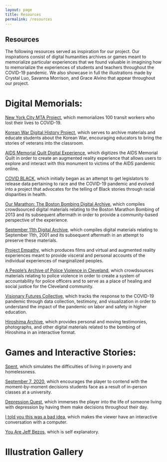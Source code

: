 ```yaml
---
layout: page
title: Resources
permalink: /resources
---
```

## Resources

The following resources served as inspiration for our project. Our inspirations consist of digital humanities archives or games meant to memorialize particular experiences that we found valuable in imagining how to memorialize the experiences of students and teachers throughout the COVID-19 pandemic.  We also showcase in full the illustrations made by Crystal Luo, Savanna Morrison, and Grace Alvino that appear throughout our project.   

# Digital Memorials:

[New York City MTA Project](https://www.6sqft.com/mta-unveils-digital-memorial-honoring-over-100-transit-workers-lost-to-covid-19/), which memorializes 100 transit workers who lost their lives to COVID-19.

[Korean War Digital History Project](http://www.kwdhproject.org/), which serves to archive materials and educate students about the Korean War, encouraging educators to bring the stories of veterans into the classroom.

[AIDS Memorial Quilt Digital Experience](https://labs.utdallas.edu/public-interactives/aids-memorial-quilt-digital-experiences-project-2012/), which digitizes the AIDS Memorial Quilt in order to create an augmented reality experience that allows users to explore and interact with this monument to victims of the AIDS pandemic online.

[COVID BLACK](https://covidblack.org/), which initially began as an attempt to get legislators to release data pertaining to race and the COVID-19 pandemic and evolved into a project that advocates for the telling of Black stories through racial disparities in health.

[Our Marathon: The Boston Bombing Digital Archive](https://marathon.library.northeastern.edu/), which compiles crowdsourced digital materials relating to the Boston Marathon Bombing of 2013 and its subsequent aftermath in order to provide a community-based perspective of the experience.

[September 11th Digital Archive](https://911digitalarchive.org/about), which compiles digital materials relating to September 11th, 2001 and its subsequent aftermath in an attempt to preserve these materials.

[Project Empathy](https://www.projectempathyvr.com/#why-vr), which produces films and virtual and augmented reality experiences meant to provide visceral and personal accounts of the individual experiences of marginalized peoples.

[A People’s Archive of Police Violence in Cleveland](https://www.archivingpoliceviolence.org/), which crowdsources materials relating to police violence in order to create a system of accountability for police officers and to serve as a place of healing and social justice for the Cleveland community.

[Visionary Futures Collective](https://visionary-futures-collective.github.io/covid19/), which tracks the response to the COVID-19 pandemic through data collection, testimony, and visualization in order to understand the impact of the pandemic on labor and safety in higher education.

[Hiroshima Archive](https://hiroshima.archiving.jp/index_en.html), which provides personal and moving testimonies, photographs, and other digital materials related to the bombing of Hiroshima in an interactive format.

 
# Games and Interactive Stories:

[Spent](http://playspent.org/html/), which simulates the difficulties of living in poverty and homelessness.

[September 7, 2020](https://caitkirby.com/downloads/Fall%202020.html), which encourages the player to contend with the moment-by-moment decisions students face as a result of in-person classes at a university.

[Depression Quest](http://www.depressionquest.com/dqfinal.html#2n.1e), which immerses the player into the life of someone living with depression by having them make decisions throughout their day.

[I told you this was a bad idea](https://jessicapadkin.itch.io/i-told-you-this-was-a-bad-idea), which makes the viewer have an interactive conversation with a computer. 

[You Are Jeff Bezos](https://direkris.itch.io/you-are-jeff-bezos), which is self explanatory. 

# Illustration Gallery

<img src="assets/img/resized/apartment_1000x800.png" alt="" class="gallery-right"/>

<img src="assets/img/resized/dormroom_1000x800.png" alt="" class="gallery-left"/>

<img src="assets/img/resized/fac_computer_1000x700.png" alt="" class="gallery-right"/>

<img src="assets/img/resized/grad_computer_1000x680.png" alt="" class="gallery-left"/>

<img src="assets/img/resized/kitchen_1000x800.png" alt="" class="gallery-right"/>

<img src="assets/img/resized/library1_1000x811.png" alt="" class="gallery-left"/>

<img src="assets/img/resized/library2_1000x811.png" alt="" class="gallery-right"/>

<img src="assets/img/resized/mask_1000x667.png" alt="" class="gallery-left"/>

<img src="assets/img/resized/mask2_1000x800.png" alt="" class="gallery-right"/>

<img src="assets/img/resized/newspaper-2_1000x776.png" alt="" class="gallery-left"/>

<img src="assets/img/resized/newspaper1_1000x800.png" alt="" class="gallery-right"/>





 


